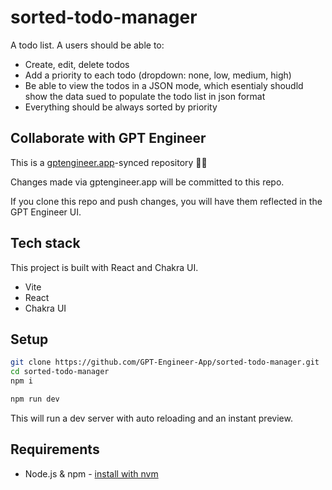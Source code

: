 # sorted-todo-manager

 A todo list. A users should be able to: 
- Create, edit, delete todos
- Add a priority to each todo (dropdown: none, low, medium, high)
- Be able to view the todos in a JSON mode, which esentialy shoudld show the data sued to populate the todo list in json format
- Everything should be always sorted by priority

## Collaborate with GPT Engineer

This is a [gptengineer.app](https://gptengineer.app)-synced repository 🌟🤖

Changes made via gptengineer.app will be committed to this repo.

If you clone this repo and push changes, you will have them reflected in the GPT Engineer UI.

## Tech stack

This project is built with React and Chakra UI.

- Vite
- React
- Chakra UI

## Setup

```sh
git clone https://github.com/GPT-Engineer-App/sorted-todo-manager.git
cd sorted-todo-manager
npm i
```

```sh
npm run dev
```

This will run a dev server with auto reloading and an instant preview.

## Requirements

- Node.js & npm - [install with nvm](https://github.com/nvm-sh/nvm#installing-and-updating)
